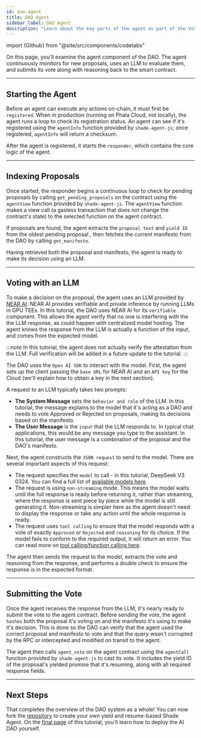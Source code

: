 ```yaml
---
id: dao-agent
title: DAO Agent
sidebar_label: DAO Agent
description: "Learn about the key parts of the agent as part of the Verifiable AI DAO Shade tutorial that walks through how to index the agent contract, using verifiable AI, and interacting with the custom agent contract."
---
```


import {Github} from "@site/src/components/codetabs"

On this page, you'll examine the agent component of the DAO. The agent continuously monitors for new proposals, uses an LLM to evaluate them, and submits its vote along with reasoning back to the smart contract.

--- 

## Starting the Agent

Before an agent can execute any actions on-chain, it must first be `registered`. When in production (running on Phala Cloud, not locally), the agent runs a loop to check its registration status. An agent can see if it's registered using the `agentInfo` function provided by `shade-agent-js`; once registered, `agentInfo` will return a checksum.

After the agent is registered, it starts the `responder`, which contains the core logic of the agent.

<Github fname="index.ts" language="typescript"
    url="https://github.com/NearDeFi/verifiable-ai-dao/blob/main/src/index.ts#L26-L43"
    start="26" end="43" />

---

## Indexing Proposals

Once started, the responder begins a continuous loop to check for pending proposals by calling `get_pending_proposals` on the contract using the `agentView` function provided by `shade-agent-js`. The `agentView` function makes a view call (a gasless transaction that does not change the contract's state) to the selected function on the agent contract.

<Github fname="responder.ts" language="typescript"
    url="https://github.com/NearDeFi/verifiable-ai-dao/blob/main/src/responder.ts#L15-L25"
    start="15" end="25" />

If proposals are found, the agent extracts the `proposal text` and `yield ID` from the oldest pending proposal , then fetches the current manifesto from the DAO by calling `get_manifesto`.

<Github fname="responder.ts" language="typescript"
    url="https://github.com/NearDeFi/verifiable-ai-dao/blob/main/src/responder.ts#L30-L40"
    start="30" end="40" />

Having retrieved both the proposal and manifesto, the agent is ready to make its decision using an LLM.

---

## Voting with an LLM

To make a decision on the proposal, the agent uses an LLM provided by [NEAR AI](https://docs.near.ai/cloud/get-started/). NEAR AI provides verifiable and private inference by running LLMs in GPU TEEs. In this tutorial, the DAO uses NEAR AI for its `verifiable` component. This allows the agent verify that no one is interfering with the the LLM response, as could happen with centralized model hosting. The agent knows the response from the LLM is actually a function of the input, and comes from the expected model. 

:::note
In this tutorial, the agent does not actually verify the attestation from the LLM. Full verification will be added in a future update to the tutorial.
:::

The DAO uses the `Open AI SDK` to interact with the model. First, the agent sets up the client passing the `base URL` for NEAR AI and an `API key` for the Cloud (we'll explain how to obtain a key in the next section). 


<Github fname="ai.ts" language="typescript"
    url="https://github.com/NearDeFi/verifiable-ai-dao/blob/main/src/ai.ts#L21-L24"
    start="21" end="24" />

A request to an LLM typically takes two prompts:
- **The System Message** sets the `behavior and role` of the LLM. In this tutorial, the message explains to the model that it's acting as a DAO and needs to vote Approved or Rejected on proposals, making its decisions based on the manifesto.
- **The User Message** is the `input` that the LLM responds to. In typical chat applications, this would be any message you type to the assistant. In this tutorial, the user message is a combination of the proposal and the DAO's manifesto.

<Github fname="ai.ts" language="typescript"
    url="https://github.com/NearDeFi/verifiable-ai-dao/blob/main/src/ai.ts#L26-L33"
    start="26" end="33" />

Next, the agent constructs the `JSON request` to send to the model. There are several important aspects of this request:
- The request specifies the `model` to call - in this tutorial, DeepSeek V3 0324. You can find a full list of [available models here](https://cloud.near.ai/models).
- The request is using `non-streaming` mode. This means the model waits until the full response is ready before returning it, rather than streaming, where the response is sent piece by piece while the model is still generating it. Non-streaming is simpler here as the agent doesn't need to display the response or take any action until the whole response is ready.
- The request uses `tool calling` to ensure that the model responds with a vote of exactly `Approved` or `Rejected` and `reasoning` for its choice. If the model fails to conform to the required output, it will return an error. You can read more on [tool calling/function calling here](https://platform.openai.com/docs/guides/function-calling).

<Github fname="ai.ts" language="typescript"
    url="https://github.com/NearDeFi/verifiable-ai-dao/blob/main/src/ai.ts#L37-L64"
    start="37" end="64" />

The agent then sends the request to the model, extracts the vote and reasoning from the response, and performs a double check to ensure the response is in the expected format.

<Github fname="ai.ts" language="typescript"
    url="https://github.com/NearDeFi/verifiable-ai-dao/blob/main/src/ai.ts#L66-L84"
    start="66" end="84" />

---

## Submitting the Vote

Once the agent receives the response from the LLM, it's nearly ready to submit the vote to the agent contract. Before sending the vote, the agent `hashes` both the proposal it's voting on and the manifesto it's using to make it's decision. This is done so the DAO can verify that the agent used the correct proposal and manifesto to vote and that the query wasn't corrupted by the RPC or intercepted and modified on transit to the agent.

<Github fname="responder.ts" language="typescript"
    url="https://github.com/NearDeFi/verifiable-ai-dao/blob/main/src/responder.ts#L46-L47"
    start="46" end="47" />

The agent then calls `agent_vote` on the agent contract using the `agentCall` function provided by `shade-agent-js` to cast its vote. It includes the yield ID of the proposal's yielded promise that it's resuming, along with all required response fields.

<Github fname="responder.ts" language="typescript"
    url="https://github.com/NearDeFi/verifiable-ai-dao/blob/main/src/responder.ts#L50-L64"
    start="50" end="64" />

---

## Next Steps 

That completes the overview of the DAO system as a whole! You can now fork the [repository](https://github.com/NearDeFi/verifiable-ai-dao/tree/main) to create your own yield and resume-based Shade Agent. On the [final page](./deploying.md) of this tutorial, you'll learn how to deploy the AI DAO yourself. 